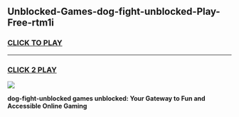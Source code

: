 
## Unblocked-Games-dog-fight-unblocked-Play-Free-rtm1i
<h3>
<a href="https://premium76.site?title=dog-fight-unblocked&ref=18A1">CLICK TO PLAY</a></h3>
<hr>

<h3>
<a href="https://premium76.site?title=dog-fight-unblocked&ref=18A1">CLICK 2 PLAY</a>
  
</h3>

<a href="https://premium76.site?title=dog-fight-unblocked&ref=18A1"><img src="https://clearcache.store/games.png"></a>


**dog-fight-unblocked games unblocked: Your Gateway to Fun and Accessible Online Gaming**
